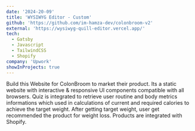 ```yaml
---
date: '2024-20-09'
title: 'WYSIWYG Editor - Custom'
github: 'https://github.com/im-hamza-dev/colonbroom-v2'
external: 'https://wysiwyg-quill-editor.vercel.app/'
tech:
  - Gatsby
  - Javascript
  - TailwindCSS
  - Shopify
company: 'Upwork'
showInProjects: true
---
```


Build this Website for ColonBroom to market their product. Its a static website with interactive & responsive UI components compatible with all browsers. Quiz is integrated to retrieve user routine and body metrics informations which used in calculations of current and required calories to achieve the target weight. After getting target weight, user get recommended the product for weight loss. Products are integrated with Shopify.
